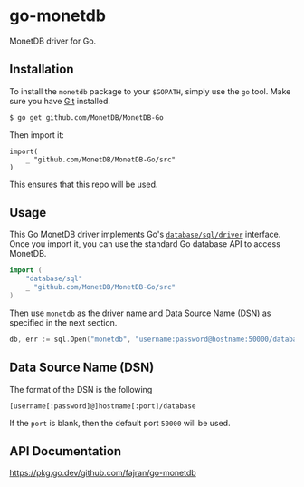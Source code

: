 go-monetdb
==========

MonetDB driver for Go.


## Installation

To install the `monetdb` package to your `$GOPATH`, simply use
the `go` tool. Make sure you have [Git](http://git-scm.com/downloads) installed.

```bash
$ go get github.com/MonetDB/MonetDB-Go
```

Then import it:

```
import(
	_ "github.com/MonetDB/MonetDB-Go/src"
)
```

This ensures that this repo will be used.

## Usage

This Go MonetDB driver implements Go's
[`database/sql/driver`](http://golang.org/pkg/database/sql/driver/) interface.
Once you import it, you can use the standard Go database API to access MonetDB.

```go
import (
	"database/sql"
	_ "github.com/MonetDB/MonetDB-Go/src"
)
```

Then use `monetdb` as the driver name and Data Source Name (DSN) as specified
in the next section.

```go
db, err := sql.Open("monetdb", "username:password@hostname:50000/database")
```

## Data Source Name (DSN)

The format of the DSN is the following

```
[username[:password]@]hostname[:port]/database
```


If the `port` is blank, then the default port `50000` will be used.

## API Documentation

https://pkg.go.dev/github.com/fajran/go-monetdb



